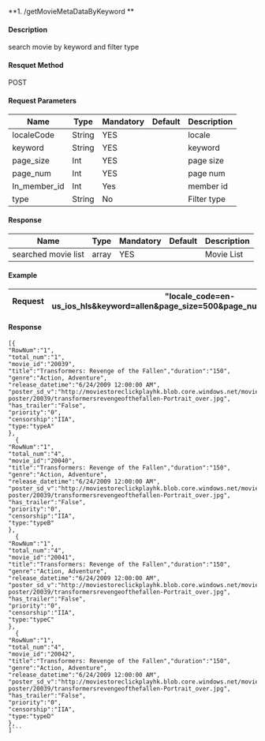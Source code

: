 **1. /getMovieMetaDataByKeyword **
#### Description
search movie by keyword and filter type 
#### Resquet Method
POST
#### Request Parameters

| Name | Type | Mandatory | Default | Description |
| -- | -- | -- | -- | -- |
| localeCode | String | YES |  | locale |
| keyword    | String | YES |  | keyword |
| page_size | Int | YES |  | page size |
| page_num | Int | YES |  | page num |
| In_member_id | Int | Yes |  | member id |
| type | String | No |  | Filter type |

#### Response
| Name | Type | Mandatory | Default | Description |
| -- | -- | -- | -- | -- |
| searched movie list | array | YES| | Movie List |

#### Example
|Request | "locale_code=en-us_ios_hls&keyword=allen&page_size=500&page_num=1&In_member_id=0" |
| --| -- |


#### Response 

```
[{
"RowNum":"1",
"total_num":"1",
"movie_id":"20039",
"title":"Transformers: Revenge of the Fallen","duration":"150",
"genre":"Action, Adventure",
"release_datetime":"6/24/2009 12:00:00 AM",
"poster_sd_v":"http://moviestoreclickplayhk.blob.core.windows.net/movie-poster/20039/transformersrevengeofthefallen-Portrait_over.jpg",
"has_trailer":"False",
"priority":"0",
"censorship":"IIA",
"type:"typeA"
},
  {
"RowNum":"1",
"total_num":"4",
"movie_id":"20040",
"title":"Transformers: Revenge of the Fallen","duration":"150",
"genre":"Action, Adventure",
"release_datetime":"6/24/2009 12:00:00 AM",
"poster_sd_v":"http://moviestoreclickplayhk.blob.core.windows.net/movie-poster/20039/transformersrevengeofthefallen-Portrait_over.jpg",
"has_trailer":"False",
"priority":"0",
"censorship":"IIA",
"type:"typeB"
},
  {
"RowNum":"1",
"total_num":"4",
"movie_id":"20041",
"title":"Transformers: Revenge of the Fallen","duration":"150",
"genre":"Action, Adventure",
"release_datetime":"6/24/2009 12:00:00 AM",
"poster_sd_v":"http://moviestoreclickplayhk.blob.core.windows.net/movie-poster/20039/transformersrevengeofthefallen-Portrait_over.jpg",
"has_trailer":"False",
"priority":"0",
"censorship":"IIA",
"type:"typeC"
},
  {
"RowNum":"1",
"total_num":"4",
"movie_id":"20042",
"title":"Transformers: Revenge of the Fallen","duration":"150",
"genre":"Action, Adventure",
"release_datetime":"6/24/2009 12:00:00 AM",
"poster_sd_v":"http://moviestoreclickplayhk.blob.core.windows.net/movie-poster/20039/transformersrevengeofthefallen-Portrait_over.jpg",
"has_trailer":"False",
"priority":"0",
"censorship":"IIA",
"type:"typeD"
},
]```



